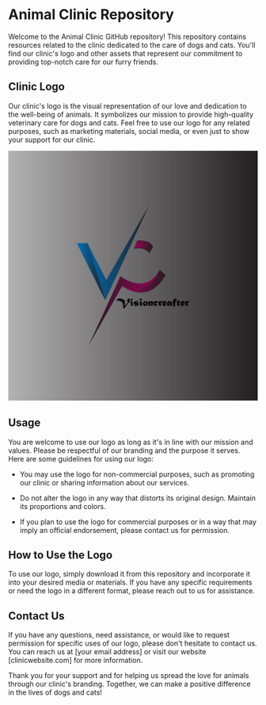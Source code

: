 # Animal Clinic Repository

Welcome to the Animal Clinic GitHub repository! This repository contains resources related to the clinic dedicated to the care of dogs and cats. You'll find our clinic's logo and other assets that represent our commitment to providing top-notch care for our furry friends.

## Clinic Logo

Our clinic's logo is the visual representation of our love and dedication to the well-being of animals. It symbolizes our mission to provide high-quality veterinary care for dogs and cats. Feel free to use our logo for any related purposes, such as marketing materials, social media, or even just to show your support for our clinic.

![Clinic Logo](VC(Visioncrafters).png)

## Usage

You are welcome to use our logo as long as it's in line with our mission and values. Please be respectful of our branding and the purpose it serves. Here are some guidelines for using our logo:

- You may use the logo for non-commercial purposes, such as promoting our clinic or sharing information about our services.

- Do not alter the logo in any way that distorts its original design. Maintain its proportions and colors.

- If you plan to use the logo for commercial purposes or in a way that may imply an official endorsement, please contact us for permission.

## How to Use the Logo

To use our logo, simply download it from this repository and incorporate it into your desired media or materials. If you have any specific requirements or need the logo in a different format, please reach out to us for assistance.

## Contact Us

If you have any questions, need assistance, or would like to request permission for specific uses of our logo, please don't hesitate to contact us. You can reach us at [your email address] or visit our website [clinicwebsite.com] for more information.

Thank you for your support and for helping us spread the love for animals through our clinic's branding. Together, we can make a positive difference in the lives of dogs and cats!
